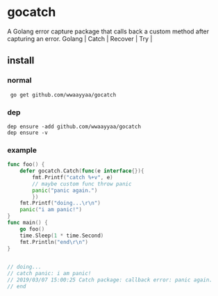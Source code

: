 # gocatch
A Golang error capture package that calls back a custom method after capturing an error.  Golang | Catch | Recover | Try | 

## install

### normal
``` go get github.com/wwaayyaa/gocatch```

### dep
``` 
dep ensure -add github.com/wwaayyaa/gocatch
dep ensure -v
```

### example

```go
func foo() {
	defer gocatch.Catch(func(e interface{}){
		fmt.Printf("catch %+v", e)
		// maybe custom func throw panic
		panic("panic again.")
		})
	fmt.Printf("doing...\r\n")
	panic("i am panic!")
}
func main() {
	go foo()
	time.Sleep(1 * time.Second)
	fmt.Println("end\r\n")
}


// doing...
// catch panic: i am panic!
// 2019/03/07 15:00:25 Catch package: callback error: panic again.
// end
```

